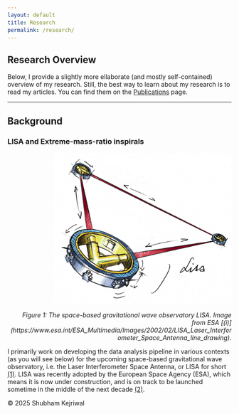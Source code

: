 ```yaml
---
layout: default
title: Research
permalink: /research/
---
```


## Research Overview  

Below, I provide a slightly more ellaborate (and mostly self-contained) overview of my research. Still, the best way to learn about my research is to read my articles. You can find them on the [Publications](/shubham/publications) page.  

---

## Background

### LISA and Extreme-mass-ratio inspirals

<div align="right">
  <img src="/assets/LISA.jpg" alt="LISA image" width="400"/>
  <p><em>Figure 1: The space-based gravitational wave observatory LISA. Image from ESA [(i)](https://www.esa.int/ESA_Multimedia/Images/2002/02/LISA_Laser_Interferometer_Space_Antenna_line_drawing).</em></p>
</div>

I primarily work on developing the data analysis pipeline in various contexts (as you will see below) for the upcoming space-based gravitational wave observatory, i.e. the Laser Interferometer Space Antenna, or LISA for short [(1)](https://lisa.nasa.gov/). LISA was recently adopted by the European Space Agency (ESA), which means it is now under construction, and is on track to be launched sometime in the middle of the next decade [(2)](https://www.esa.int/Science_Exploration/Space_Science/LISA/Capturing_the_ripples_of_spacetime_LISA_gets_go-ahead). 


© 2025 Shubham Kejriwal

